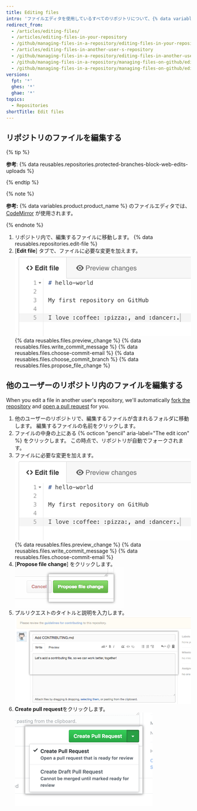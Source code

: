 ```yaml
---
title: Editing files
intro: 'ファイルエディタを使用しているすべてのリポジトリについて、{% data variables.product.product_name %} でファイルを直接編集できます。'
redirect_from:
  - /articles/editing-files/
  - /articles/editing-files-in-your-repository
  - /github/managing-files-in-a-repository/editing-files-in-your-repository
  - /articles/editing-files-in-another-user-s-repository
  - /github/managing-files-in-a-repository/editing-files-in-another-users-repository
  - /github/managing-files-in-a-repository/managing-files-on-github/editing-files-in-your-repository
  - /github/managing-files-in-a-repository/managing-files-on-github/editing-files-in-another-users-repository
versions:
  fpt: '*'
  ghes: '*'
  ghae: '*'
topics:
  - Repositories
shortTitle: Edit files
---
```


## リポジトリのファイルを編集する

{% tip %}

**参考**: {% data reusables.repositories.protected-branches-block-web-edits-uploads %}

{% endtip %}

{% note %}

**参考:** {% data variables.product.product_name %} のファイルエディタでは、[CodeMirror](https://codemirror.net/) が使用されます。

{% endnote %}

1. リポジトリ内で、編集するファイルに移動します。
{% data reusables.repositories.edit-file %}
3. [**Edit file**] タブで、ファイルに必要な変更を加えます。 ![ファイル内の新しいコンテンツ](/assets/images/help/repository/edit-readme-light.png)
{% data reusables.files.preview_change %}
{% data reusables.files.write_commit_message %}
{% data reusables.files.choose-commit-email %}
{% data reusables.files.choose_commit_branch %}
{% data reusables.files.propose_file_change %}

## 他のユーザーのリポジトリ内のファイルを編集する

When you edit a file in another user's repository, we'll automatically [fork the repository](/articles/fork-a-repo) and [open a pull request](/articles/creating-a-pull-request) for you.

1. 他のユーザーのリポジトリで、編集するファイルが含まれるフォルダに移動します。 編集するファイルの名前をクリックします。
2. ファイルの中身の上にある {% octicon "pencil" aria-label="The edit icon" %} をクリックします。 この時点で、リポジトリが自動でフォークされます。
3. ファイルに必要な変更を加えます。 ![ファイル内の新しいコンテンツ](/assets/images/help/repository/edit-readme-light.png)
{% data reusables.files.preview_change %}
{% data reusables.files.write_commit_message %}
{% data reusables.files.choose-commit-email %}
6. [**Propose file change**] をクリックします。 ![変更のコミットボタン](/assets/images/help/repository/propose_file_change_button.png)
7. プルリクエストのタイトルと説明を入力します。 ![プルリクエストの説明ページ](/assets/images/help/pull_requests/pullrequest-description.png)
8. **Create pull request**をクリックします。 ![プルリクエストボタン](/assets/images/help/pull_requests/pullrequest-send.png)
